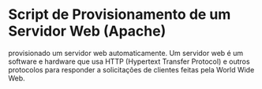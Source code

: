 # Script de Provisionamento de um Servidor Web (Apache)


provisionado um servidor web automaticamente. Um servidor web é um software e hardware que usa HTTP (Hypertext Transfer Protocol) e outros protocolos para responder a solicitações de clientes feitas pela World Wide Web.